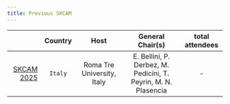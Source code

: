 ```yaml
---
title: Previous SKCAM
---
```



|                                                        | Country     | Host                                            | General Chair(s)                	     |  total attendees     |
|-------------------------------------------------------:|:-----------:|:-----------------------------------------------:|:---------------------------------------:|:-----:|
| [SKCAM 2025](https://askworkshop.github.io/skcam2025/) | `Italy`     | Roma Tre University, Italy                      | E. Bellini, P. Derbez, M. Pedicini, T. Peyrin, M. N. Plasencia | - |


